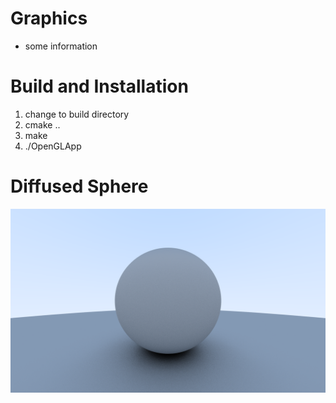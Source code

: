 # Graphics
- some information

# Build and Installation
1. change to build directory
2. cmake ..
3. make
4. ./OpenGLApp

# Diffused Sphere
![alt text](docs/images/diffused.png)
